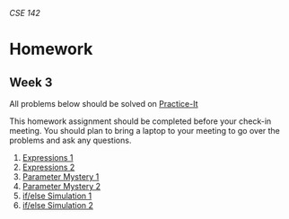 _CSE 142_
# Homework
## Week 3

All problems below should be solved on [Practice-It](http://practiceit.cs.washington.edu/)

This homework assignment should be completed before your check-in meeting. You should plan to bring a laptop to your meeting to go over the problems and ask any questions.

1. [Expressions 1](http://practiceit.cs.washington.edu/problem/view/cs1/exams/midterms/midterm1/expressions)
2. [Expressions 2](http://practiceit.cs.washington.edu/problem/view/cs1/exams/midterms/midterm2/expressions)
3. [Parameter Mystery 1](http://practiceit.cs.washington.edu/problem/view/cs1/exams/midterms/midterm1/parameterMystery)
4. [Parameter Mystery 2](http://practiceit.cs.washington.edu/problem/view/cs1/exams/midterms/midterm2/parameterMystery)
5. [if/else Simulation 1](http://practiceit.cs.washington.edu/problem/view/cs1/exams/midterms/midterm1/ifElseSimulation)
6. [if/else Simulation 2](http://practiceit.cs.washington.edu/problem/view/cs1/exams/midterms/midterm2/ifElseSimulation)
